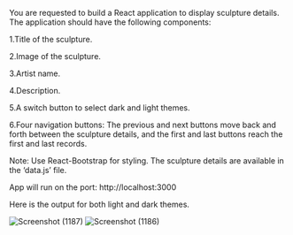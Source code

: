 You are requested to build a React application to display sculpture details. The application should have the following components:

1.Title of the sculpture.

2.Image of the sculpture.

3.Artist name.

4.Description.

5.A switch button to select dark and light themes.

6.Four navigation buttons: The previous and next buttons move back and forth between the sculpture details, and the first and last buttons reach the first and last records.

Note: Use React-Bootstrap for styling. The sculpture details are available in the ‘data.js’ file.

App will run on the port:  http://localhost:3000

Here is the output for both light and dark themes.

![Screenshot (1187)](https://github.com/user-attachments/assets/afcd13ae-04e4-4271-bf87-32ec4e12328e)
![Screenshot (1186)](https://github.com/user-attachments/assets/bf41920b-a95d-424b-962f-b873736b0da1)


